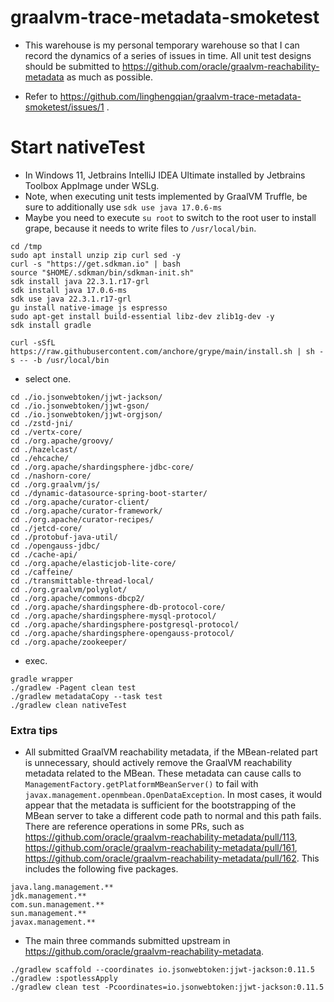 # graalvm-trace-metadata-smoketest

- This warehouse is my personal temporary warehouse so that I can record the dynamics of a series of issues in time. All
  unit test designs should be submitted to https://github.com/oracle/graalvm-reachability-metadata as much as possible.

- Refer to https://github.com/linghengqian/graalvm-trace-metadata-smoketest/issues/1 .

# Start nativeTest

- In Windows 11, Jetbrains IntelliJ IDEA Ultimate installed by Jetbrains Toolbox AppImage under WSLg.
- Note, when executing unit tests implemented by GraalVM Truffle, be sure to additionally use `sdk use java 17.0.6-ms`
- Maybe you need to execute `su root` to switch to the root user to install grape, because it needs to write files
  to `/usr/local/bin`.

```shell
cd /tmp
sudo apt install unzip zip curl sed -y
curl -s "https://get.sdkman.io" | bash
source "$HOME/.sdkman/bin/sdkman-init.sh"
sdk install java 22.3.1.r17-grl
sdk install java 17.0.6-ms
sdk use java 22.3.1.r17-grl
gu install native-image js espresso
sudo apt-get install build-essential libz-dev zlib1g-dev -y
sdk install gradle

curl -sSfL https://raw.githubusercontent.com/anchore/grype/main/install.sh | sh -s -- -b /usr/local/bin
```

- select one.

```shell
cd ./io.jsonwebtoken/jjwt-jackson/
cd ./io.jsonwebtoken/jjwt-gson/
cd ./io.jsonwebtoken/jjwt-orgjson/
cd ./zstd-jni/
cd ./vertx-core/
cd ./org.apache/groovy/
cd ./hazelcast/
cd ./ehcache/
cd ./org.apache/shardingsphere-jdbc-core/
cd ./nashorn-core/
cd ./org.graalvm/js/
cd ./dynamic-datasource-spring-boot-starter/
cd ./org.apache/curator-client/
cd ./org.apache/curator-framework/
cd ./org.apache/curator-recipes/
cd ./jetcd-core/
cd ./protobuf-java-util/
cd ./opengauss-jdbc/
cd ./cache-api/
cd ./org.apache/elasticjob-lite-core/
cd ./caffeine/
cd ./transmittable-thread-local/
cd ./org.graalvm/polyglot/
cd ./org.apache/commons-dbcp2/
cd ./org.apache/shardingsphere-db-protocol-core/
cd ./org.apache/shardingsphere-mysql-protocol/
cd ./org.apache/shardingsphere-postgresql-protocol/
cd ./org.apache/shardingsphere-opengauss-protocol/
cd ./org.apache/zookeeper/
```

- exec.

```shell
gradle wrapper
./gradlew -Pagent clean test
./gradlew metadataCopy --task test
./gradlew clean nativeTest
```

### Extra tips

- All submitted GraalVM reachability metadata, if the MBean-related part is unnecessary, should actively remove the
  GraalVM reachability metadata related to the MBean. These metadata can cause calls to
  `ManagementFactory.getPlatformMBeanServer()` to fail with `javax.management.openmbean.OpenDataException`. In most
  cases, it would appear that the metadata is sufficient for the bootstrapping of the MBean server to take a different code
  path to normal and this path fails. There are reference operations in some PRs, such
  as https://github.com/oracle/graalvm-reachability-metadata/pull/113, https://github.com/oracle/graalvm-reachability-metadata/pull/161,
  https://github.com/oracle/graalvm-reachability-metadata/pull/162. This includes the following five packages.

```
java.lang.management.**
jdk.management.**
com.sun.management.**
sun.management.**
javax.management.**
```

- The main three commands submitted upstream in https://github.com/oracle/graalvm-reachability-metadata.

```shell
./gradlew scaffold --coordinates io.jsonwebtoken:jjwt-jackson:0.11.5
./gradlew :spotlessApply
./gradlew clean test -Pcoordinates=io.jsonwebtoken:jjwt-jackson:0.11.5
```

